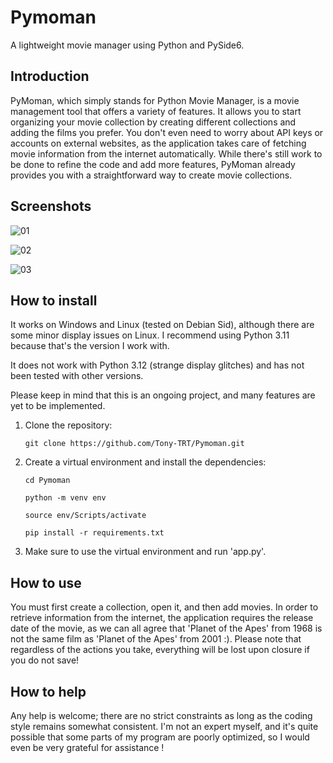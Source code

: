 # Pymoman
A lightweight movie manager using Python and PySide6.

## Introduction
PyMoman, which simply stands for Python Movie Manager, is a movie management tool that offers a variety of features.
It allows you to start organizing your movie collection by creating different collections and adding the films you prefer.
You don't even need to worry about API keys or accounts on external websites, as the application takes care of fetching movie information from the internet automatically.
While there's still work to be done to refine the code and add more features, PyMoman already provides you with a straightforward way to create movie collections.

## Screenshots

![01](https://github.com/Tony-TRT/Pymoman/assets/146631446/aa1df8dd-2994-4577-8674-dcdc159dcad9)


![02](https://github.com/Tony-TRT/Pymoman/assets/146631446/7482c3c5-c1e3-493b-9e99-4581a57d178d)


![03](https://github.com/Tony-TRT/Pymoman/assets/146631446/9c445c3b-6dd1-4ae8-b430-17cad91f60fe)

## How to install
It works on Windows and Linux (tested on Debian Sid), although there are some minor display issues on Linux.
I recommend using Python 3.11 because that's the version I work with.

It does not work with Python 3.12 (strange display glitches) and has not been tested with other versions.

Please keep in mind that this is an ongoing project, and many features are yet to be implemented.

1) Clone the repository:
   
   `git clone https://github.com/Tony-TRT/Pymoman.git`

2) Create a virtual environment and install the dependencies:
   
   `cd Pymoman`
   
   `python -m venv env`

   `source env/Scripts/activate`

   `pip install -r requirements.txt`

3) Make sure to use the virtual environment and run 'app.py'.

## How to use
You must first create a collection, open it, and then add movies.
In order to retrieve information from the internet, the application requires the release date of the movie, as we can all agree that 'Planet of the Apes' from 1968 is not the same film as 'Planet of the Apes' from 2001 :).
Please note that regardless of the actions you take, everything will be lost upon closure if you do not save!


## How to help
Any help is welcome; there are no strict constraints as long as the coding style remains somewhat consistent.
I'm not an expert myself, and it's quite possible that some parts of my program are poorly optimized, so I would even be very grateful for assistance !
